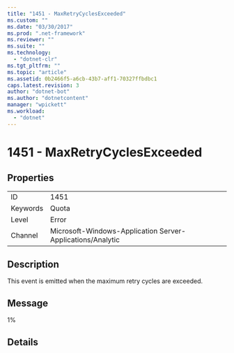 ```yaml
---
title: "1451 - MaxRetryCyclesExceeded"
ms.custom: ""
ms.date: "03/30/2017"
ms.prod: ".net-framework"
ms.reviewer: ""
ms.suite: ""
ms.technology: 
  - "dotnet-clr"
ms.tgt_pltfrm: ""
ms.topic: "article"
ms.assetid: 0b2466f5-a6cb-43b7-aff1-70327ffbdbc1
caps.latest.revision: 3
author: "dotnet-bot"
ms.author: "dotnetcontent"
manager: "wpickett"
ms.workload: 
  - "dotnet"
---
```

# 1451 - MaxRetryCyclesExceeded
## Properties  
  
|||  
|-|-|  
|ID|1451|  
|Keywords|Quota|  
|Level|Error|  
|Channel|Microsoft-Windows-Application Server-Applications/Analytic|  
  
## Description  
 This event is emitted when the maximum retry cycles are exceeded.  
  
## Message  
 1%  
  
## Details
